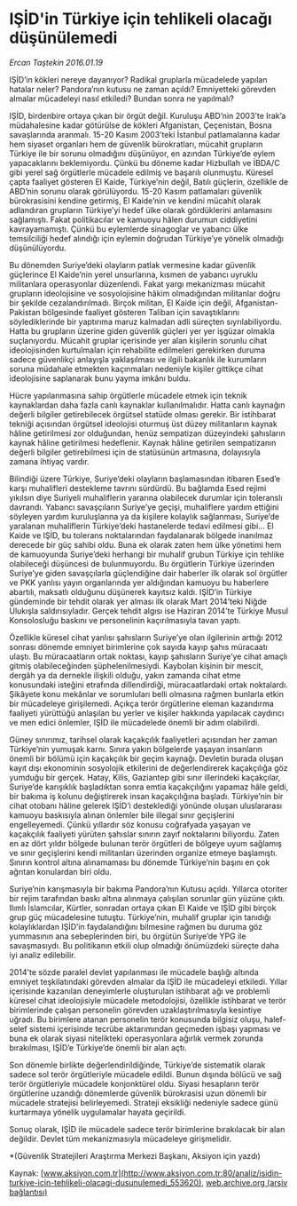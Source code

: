 # IŞİD'in Türkiye için tehlikeli olacağı düşünülemedi

*Ercan Taştekin 2016.01.19*

<div class="pNewsDetailMainContent ctx_content" itemprop="articleBody">
 <p>
  IŞİD’in kökleri nereye dayanıyor? Radikal gruplarla mücadelede yapılan hatalar neler? Pandora’nın kutusu ne zaman açıldı? Emniyetteki görevden almalar mücadeleyi nasıl etkiledi? Bundan sonra ne yapılmalı?
 </p>
 <p>
  IŞİD, birdenbire ortaya çıkan bir örgüt değil. Kuruluşu ABD’nin 2003’te Irak’a müdahalesine kadar götürülse de kökleri Afganistan, Çeçenistan, Bosna savaşlarında aranmalı. 15-20 Kasım 2003’teki İstanbul patlamalarına kadar hem siyaset organları hem de güvenlik bürokratları, mücahit grupların Türkiye ile bir sorunu olmadığını düşünüyor, en azından Türkiye’de eylem yapacaklarını beklemiyordu. Çünkü bu döneme kadar Hizbullah ve İBDA/C gibi yerel sağ örgütlerle mücadele edilmiş ve başarılı olunmuştu. Küresel çapta faaliyet gösteren El Kaide, Türkiye’nin değil, Batılı güçlerin, özellikle de ABD’nin sorunu olarak görülüyordu. 15-20 Kasım patlamaları güvenlik bürokrasisini kendine getirmiş, El Kaide’nin ve kendini mücahit olarak adlandıran grupların Türkiye’yi hedef ülke olarak gördüklerini anlamasını sağlamıştı. Fakat politikacılar ve kamuoyu hâlen durumun ciddiyetini kavrayamamıştı. Çünkü bu eylemlerde sinagoglar ve yabancı ülke temsilciliği hedef alındığı için eylemin doğrudan Türkiye’ye yönelik olmadığı düşünülüyordu.
 </p>
 <p>
  Bu dönemden Suriye’deki olayların patlak vermesine kadar güvenlik güçlerince El Kaide’nin yerel unsurlarına, kısmen de yabancı uyruklu militanlara operasyonlar düzenlendi. Fakat yargı mekanizması mücahit grupların ideolojisine ve sosyolojisine hâkim olmadığından militanlar doğru bir şekilde cezalandırılmadı. Birçok militan, El Kaide için değil, Afganistan-Pakistan bölgesinde faaliyet gösteren Taliban için savaştıklarını söylediklerinde bir yaptırıma maruz kalmadan adli süreçten sıyrılabiliyordu. Hatta bu grupların üzerine giden güvenlik güçleri yer yer işgüzar olmakla suçlanıyordu. Mücahit gruplar içerisinde yer alan kişilerin sorunlu cihat ideolojisinden kurtulmaları için rehabilite edilmeleri gerekirken duruma sadece güvenlikçi anlayışla yaklaşılması ve ilgili bakanlık ile kurumların soruna müdahale etmekten kaçınmaları nedeniyle kişiler gittikçe cihat ideolojisine saplanarak bunu yayma imkânı buldu.
 </p>
 <p>
  Hücre yapılanmasına sahip örgütlerle mücadele etmek için teknik kaynaklardan daha fazla canlı kaynaklar kullanılmalıdır. Hatta canlı kaynağın değerli bilgiler getirebilecek örgütsel statüde olması gerekir. Bir istihbarat tekniği açısından örgütsel ideolojisi oturmuş üst düzey militanların kaynak hâline getirilmesi zor olduğundan, henüz sempatizan düzeyindeki şahısların kaynak hâline getirilmesi hedeflenir. Kaynak hâline getirilen sempatizanın değerli bilgiler getirebilmesi için de statüsünün artmasına, dolayısıyla zamana ihtiyaç vardır.
 </p>
 <p>
  Bilindiği üzere Türkiye, Suriye’deki olayların başlamasından itibaren Esed’e karşı muhalifleri destekleme tavrını sürdürdü. Bu bağlamda Esed rejimi yıkılsın diye Suriyeli muhaliflerin yararına olabilecek durumlar için toleranslı davrandı. Yabancı savaşçıların Suriye’ye geçişi, muhaliflere yardım ettiğini söyleyen yardım kuruluşlarına ya da kişilere kolaylık sağlanması, Suriye’de yaralanan muhaliflerin Türkiye’deki hastanelerde tedavi edilmesi gibi… El Kaide ve IŞİD, bu tolerans noktalarından faydalanarak bölgede inanılmaz derecede bir güç sahibi oldu. Buna ek olarak zaten hem ülke yönetimi hem de kamuoyunda Suriye’deki herhangi bir muhalif grubun Türkiye için tehlike olabileceği düşüncesi de bulunmuyordu. Bu örgütlerin Türkiye üzerinden Suriye’ye giden savaşçılarla güçlendiğine dair haberler ilk olarak sol örgütler ve PKK yanlısı yayın organlarında yer aldığından kamuoyu bu haberlere abartılı, maksatlı olduğunu düşünerek kayıtsız kaldı. IŞİD’in Türkiye gündeminde bir tehdit olarak yer alması ilk olarak Mart 2014’teki Niğde Ulukışla saldırısıyladır. Gerçek tehdit algısı ise Haziran 2014’te Türkiye Musul Konsolosluğu baskını ve personelinin kaçırılmasıyla tavan yaptı.
 </p>
 <p>
  Özellikle küresel cihat yanlısı şahısların Suriye’ye olan ilgilerinin arttığı 2012 sonrası dönemde emniyet birimlerine çok sayıda kayıp şahıs müracaatı ulaştı. Bu müracaatların ortak noktası, kayıp şahısların Suriye’ye cihat amaçlı gitmiş olabileceğinden şüphelenilmesiydi. Kaybolan kişinin bir mescit, dergâh ya da dernekle ilişkili olduğu, yakın zamanda cihat etme konusundaki isteğini etrafında dillendirdiği, müracaatlardaki ortak noktalardı. Şikâyete konu mekânlar ve sorumluları belli olmasına rağmen bunlarla etkin bir mücadeleye girişilemedi. Açıkça terör örgütlerine eleman kazandırma faaliyeti yürüttüğü anlaşılan bu yerler ve kişiler hakkında yapılacak caydırıcı ve men edici önlemler, IŞİD ile mücadelede önemli bir adım olabilirdi.
 </p>
 <p>
  Güney sınırımız, tarihsel olarak kaçakçılık faaliyetleri açısından her zaman Türkiye’nin yumuşak karnı. Sınıra yakın bölgelerde yaşayan insanların önemli bir bölümü için kaçakçılık bir geçim kaynağı. Devletin burada oluşan kayıt dışı ekonominin sosyolojik etkilerini de değerlendirerek kaçakçılığa göz yumduğu bir gerçek. Hatay, Kilis, Gaziantep gibi sınır illerindeki kaçakçılar, Suriye’de karışıklık başladıktan sonra emtia kaçakçılığını yapamaz hâle geldi, bir bakıma iş kolunu değiştirerek insan kaçakçılığına başladı. Türkiye’nin bir cihat otobanı hâline gelerek IŞİD’i desteklediği yönünde oluşan uluslararası kamuoyu baskısıyla alınan önlemler bile illegal sınır geçişlerini engelleyemedi. Çünkü yıllardır söz konusu coğrafyada yaşayan ve kaçakçılık faaliyeti yürüten şahıslar sınırın zayıf noktalarını biliyordu. Zaten en az dört yıldır bölgede bulunan terör örgütleri de bölgeye uyum sağlamış ve sınır geçişlerini kendi militanları üzerinden organize etmeye başlamıştı. Sınırın kontrol altına alınamaması bu dönemde Türkiye’nin başını en çok ağrıtan konulardan biri oldu.
 </p>
 <p>
  Suriye’nin karışmasıyla bir bakıma Pandora’nın Kutusu açıldı. Yıllarca otoriter bir rejim tarafından baskı altına alınmaya çalışılan sorunlar gün yüzüne çıktı. Ilımlı İslamcılar, Kürtler, sonradan ortaya çıkan El Kaide ve IŞİD gibi birçok grup güç mücadelesine tutuştu. Türkiye’nin, muhalif gruplar için tanıdığı kolaylıklardan IŞİD’in faydalandığını bilmesine rağmen bu duruma göz yummasının ana sebeplerinden biri, bu örgütün Suriye’de YPG ile savaşmasıydı. Bu politikanın etkili olup olmadığı önümüzdeki süreçte daha iyi analiz edilebilir.
 </p>
 <p>
  2014’te sözde paralel devlet yapılanması ile mücadele başlığı altında emniyet teşkilatındaki görevden almalar da IŞİD ile mücadeleyi etkiledi. Yıllar içerisinde kazanılan deneyimlerle oluşturulan istihbarat ağı ve problemli küresel cihat ideolojisiyle mücadele metodolojisi, özellikle istihbarat ve terör birimlerinde çalışan personelin görevden uzaklaştırılmasıyla kesintiye uğradı. Bu birimlere atanan personelin terör konusunda bilgisiz oluşu, halef-selef sistemi içerisinde tecrübe aktarımından geçmeden işbaşı yapması ve buna ek olarak siyasi nitelikteki operasyonlara ağırlık vermek zorunda bırakılması, IŞİD’e Türkiye’de önemli bir alan açtı.
 </p>
 <p>
  Son dönemle birlikte değerlendirildiğinde, Türkiye’de sistematik olarak sadece sol terör örgütleriyle mücadele edildi. Bunun dışında bölücü ve sağ terör örgütleriyle mücadele konjonktürel oldu. Siyasi hesapların terör örgütlerine uzandığı dönemlerde güvenlik bürokrasisi uzun dönemli bir mücadele stratejisi belirleyemedi. Strateji eksikliği nedeniyle sadece günü kurtarmaya yönelik uygulamalar hayata geçirildi.
 </p>
 <p>
  Sonuç olarak, IŞİD ile mücadele sadece terör birimlerine bırakılacak bir alan değildir. Devlet tüm mekanizmasıyla mücadeleye girişmelidir.
 </p>
 <p>
  *(Güvenlik Stratejileri Araştırma Merkezi Başkanı, Aksiyon için yazdı)
 </p>
</div>


Kaynak: [www.aksiyon.com.tr](http://www.aksiyon.com.tr:80/analiz/isidin-turkiye-icin-tehlikeli-olacagi-dusunulemedi_553620), [web.archive.org (arşiv bağlantısı)](http://web.archive.org/web/20160122024046/http://www.aksiyon.com.tr:80/analiz/isidin-turkiye-icin-tehlikeli-olacagi-dusunulemedi_553620)
